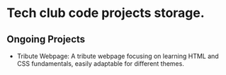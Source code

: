 # Tech club code projects storage.

## Ongoing Projects

- Tribute Webpage: A tribute webpage focusing on learning HTML and CSS fundamentals, easily adaptable for different themes.
